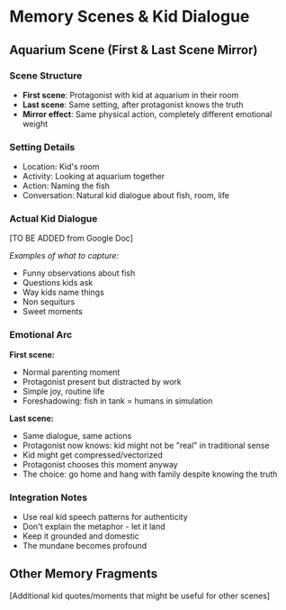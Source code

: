 # Memory Scenes & Kid Dialogue

## Aquarium Scene (First & Last Scene Mirror)

### Scene Structure
- **First scene**: Protagonist with kid at aquarium in their room
- **Last scene**: Same setting, after protagonist knows the truth
- **Mirror effect**: Same physical action, completely different emotional weight

### Setting Details
- Location: Kid's room
- Activity: Looking at aquarium together
- Action: Naming the fish
- Conversation: Natural kid dialogue about fish, room, life

### Actual Kid Dialogue
[TO BE ADDED from Google Doc]

_Examples of what to capture:_
- Funny observations about fish
- Questions kids ask
- Way kids name things
- Non sequiturs
- Sweet moments

### Emotional Arc

**First scene:**
- Normal parenting moment
- Protagonist present but distracted by work
- Simple joy, routine life
- Foreshadowing: fish in tank = humans in simulation

**Last scene:**
- Same dialogue, same actions
- Protagonist now knows: kid might not be "real" in traditional sense
- Kid might get compressed/vectorized
- Protagonist chooses this moment anyway
- The choice: go home and hang with family despite knowing the truth

### Integration Notes
- Use real kid speech patterns for authenticity
- Don't explain the metaphor - let it land
- Keep it grounded and domestic
- The mundane becomes profound

## Other Memory Fragments
[Additional kid quotes/moments that might be useful for other scenes]
